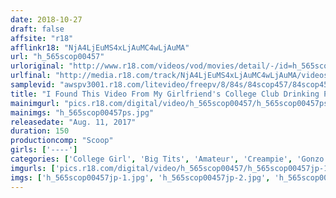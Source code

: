 ```yaml
---
date: 2018-10-27
draft: false
affsite: "r18"
afflinkr18: "NjA4LjEuMS4xLjAuMC4wLjAuMA"
url: "h_565scop00457"
urloriginal: "http://www.r18.com/videos/vod/movies/detail/-/id=h_565scop00457"
urlfinal: "http://media.r18.com/track/NjA4LjEuMS4xLjAuMC4wLjAuMA/videos/vod/movies/detail/-/id=h_565scop00457"
samplevid: "awspv3001.r18.com/litevideo/freepv/8/84s/84scop457/84scop457_dmb_w.mp4"
title: "I Found This Video From My Girlfriend's College Club Drinking Party, And I Was Shocked To See Her Get Drunk And Fuck These Strange Guys While Begging Them, 'Don't Cum Yet!'..."
mainimgurl: "pics.r18.com/digital/video/h_565scop00457/h_565scop00457ps.jpg"
mainimgs: "h_565scop00457ps.jpg"
releasedate: "Aug. 11, 2017"
duration: 150
productioncomp: "Scoop"
girls: ['----']
categories: ['College Girl', 'Big Tits', 'Amateur', 'Creampie', 'Gonzo', 'Hi-Def']
imgurls: ['pics.r18.com/digital/video/h_565scop00457/h_565scop00457jp-1.jpg', 'pics.r18.com/digital/video/h_565scop00457/h_565scop00457jp-2.jpg', 'pics.r18.com/digital/video/h_565scop00457/h_565scop00457jp-3.jpg', 'pics.r18.com/digital/video/h_565scop00457/h_565scop00457jp-4.jpg', 'pics.r18.com/digital/video/h_565scop00457/h_565scop00457jp-5.jpg', 'pics.r18.com/digital/video/h_565scop00457/h_565scop00457jp-6.jpg', 'pics.r18.com/digital/video/h_565scop00457/h_565scop00457jp-7.jpg', 'pics.r18.com/digital/video/h_565scop00457/h_565scop00457jp-8.jpg', 'pics.r18.com/digital/video/h_565scop00457/h_565scop00457jp-9.jpg', 'pics.r18.com/digital/video/h_565scop00457/h_565scop00457jp-10.jpg', 'pics.r18.com/digital/video/h_565scop00457/h_565scop00457jp-11.jpg', 'pics.r18.com/digital/video/h_565scop00457/h_565scop00457jp-12.jpg', 'pics.r18.com/digital/video/h_565scop00457/h_565scop00457jp-13.jpg', 'pics.r18.com/digital/video/h_565scop00457/h_565scop00457jp-14.jpg', 'pics.r18.com/digital/video/h_565scop00457/h_565scop00457jp-15.jpg', 'pics.r18.com/digital/video/h_565scop00457/h_565scop00457jp-16.jpg', 'pics.r18.com/digital/video/h_565scop00457/h_565scop00457jp-17.jpg', 'pics.r18.com/digital/video/h_565scop00457/h_565scop00457jp-18.jpg', 'pics.r18.com/digital/video/h_565scop00457/h_565scop00457jp-19.jpg', 'pics.r18.com/digital/video/h_565scop00457/h_565scop00457jp-20.jpg']
imgs: ['h_565scop00457jp-1.jpg', 'h_565scop00457jp-2.jpg', 'h_565scop00457jp-3.jpg', 'h_565scop00457jp-4.jpg', 'h_565scop00457jp-5.jpg', 'h_565scop00457jp-6.jpg', 'h_565scop00457jp-7.jpg', 'h_565scop00457jp-8.jpg', 'h_565scop00457jp-9.jpg', 'h_565scop00457jp-10.jpg', 'h_565scop00457jp-11.jpg', 'h_565scop00457jp-12.jpg', 'h_565scop00457jp-13.jpg', 'h_565scop00457jp-14.jpg', 'h_565scop00457jp-15.jpg', 'h_565scop00457jp-16.jpg', 'h_565scop00457jp-17.jpg', 'h_565scop00457jp-18.jpg', 'h_565scop00457jp-19.jpg', 'h_565scop00457jp-20.jpg']
---
```

